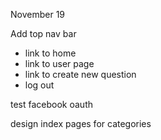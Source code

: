 November 19

Add top nav bar 
- link to home
- link to user page
- link to create new question
- log out

test facebook oauth

design index pages for categories